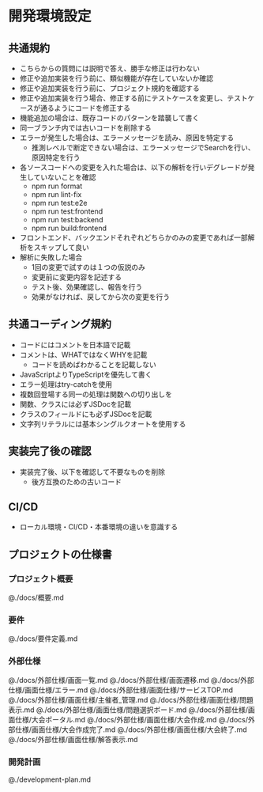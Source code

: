 # 開発環境設定

## 共通規約

- こちらからの質問には説明で答え、勝手な修正は行わない
- 修正や追加実装を行う前に、類似機能が存在していないか確認
- 修正や追加実装を行う前に、プロジェクト規約を確認する
- 修正や追加実装を行う場合、修正する前にテストケースを変更し、テストケースが通るようにコードを修正する
- 機能追加の場合は、既存コードのパターンを踏襲して書く
- 同一ブランチ内では古いコードを削除する
- エラーが発生した場合は、エラーメッセージを読み、原因を特定する
  - 推測レベルで断定できない場合は、エラーメッセージでSearchを行い、原因特定を行う
- 各ソースコードへの変更を入れた場合は、以下の解析を行いデグレードが発生していないことを確認
  - npm run format
  - npm run lint-fix
  - npm run test:e2e
  - npm run test:frontend
  - npm run test:backend
  - npm run build:frontend
- フロントエンド、バックエンドそれぞれどちらかのみの変更であれば一部解析をスキップして良い
- 解析に失敗した場合
  - 1回の変更で試すのは１つの仮説のみ
  - 変更前に変更内容を記述する
  - テスト後、効果確認し、報告を行う
  - 効果がなければ、戻してから次の変更を行う

## 共通コーディング規約

- コードにはコメントを日本語で記載
- コメントは、WHATではなくWHYを記載
  - コードを読めばわかることを記載しない
- JavaScriptよりTypeScriptを優先して書く
- エラー処理はtry-catchを使用
- 複数回登場する同一の処理は関数への切り出しを
- 関数、クラスには必ずJSDocを記載
- クラスのフィールドにも必ずJSDocを記載
- 文字列リテラルには基本シングルクオートを使用する

## 実装完了後の確認

- 実装完了後、以下を確認して不要なものを削除
  - 後方互換のための古いコード

## CI/CD

- ローカル環境・CI/CD・本番環境の違いを意識する

## プロジェクトの仕様書

### プロジェクト概要
@./docs/概要.md

### 要件
@./docs/要件定義.md

### 外部仕様
@./docs/外部仕様/画面一覧.md
@./docs/外部仕様/画面遷移.md
@./docs/外部仕様/画面仕様/エラー.md
@./docs/外部仕様/画面仕様/サービスTOP.md
@./docs/外部仕様/画面仕様/主催者_管理.md
@./docs/外部仕様/画面仕様/問題表示.md
@./docs/外部仕様/画面仕様/問題選択ボード.md
@./docs/外部仕様/画面仕様/大会ポータル.md
@./docs/外部仕様/画面仕様/大会作成.md
@./docs/外部仕様/画面仕様/大会作成完了.md
@./docs/外部仕様/画面仕様/大会終了.md
@./docs/外部仕様/画面仕様/解答表示.md

### 開発計画
@./development-plan.md